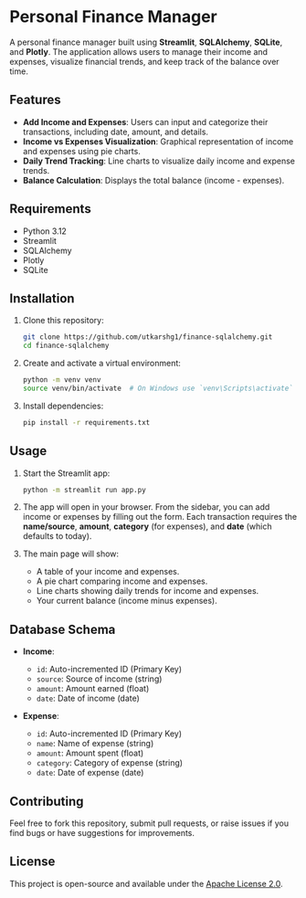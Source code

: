 # Personal Finance Manager

A personal finance manager built using **Streamlit**, **SQLAlchemy**, **SQLite**, and **Plotly**. The application allows users to manage their income and expenses, visualize financial trends, and keep track of the balance over time.

## Features
- **Add Income and Expenses**: Users can input and categorize their transactions, including date, amount, and details.
- **Income vs Expenses Visualization**: Graphical representation of income and expenses using pie charts.
- **Daily Trend Tracking**: Line charts to visualize daily income and expense trends.
- **Balance Calculation**: Displays the total balance (income - expenses).

## Requirements
- Python 3.12
- Streamlit
- SQLAlchemy
- Plotly
- SQLite

## Installation

1. Clone this repository:
   ```bash
   git clone https://github.com/utkarshg1/finance-sqlalchemy.git
   cd finance-sqlalchemy
   ```

2. Create and activate a virtual environment:
   ```bash
   python -m venv venv
   source venv/bin/activate  # On Windows use `venv\Scripts\activate`
   ```

3. Install dependencies:
   ```bash
   pip install -r requirements.txt
   ```

## Usage

1. Start the Streamlit app:
   ```bash
   python -m streamlit run app.py
   ```

2. The app will open in your browser. From the sidebar, you can add income or expenses by filling out the form. Each transaction requires the **name/source**, **amount**, **category** (for expenses), and **date** (which defaults to today).

3. The main page will show:
   - A table of your income and expenses.
   - A pie chart comparing income and expenses.
   - Line charts showing daily trends for income and expenses.
   - Your current balance (income minus expenses).

## Database Schema

- **Income**:
  - `id`: Auto-incremented ID (Primary Key)
  - `source`: Source of income (string)
  - `amount`: Amount earned (float)
  - `date`: Date of income (date)

- **Expense**:
  - `id`: Auto-incremented ID (Primary Key)
  - `name`: Name of expense (string)
  - `amount`: Amount spent (float)
  - `category`: Category of expense (string)
  - `date`: Date of expense (date)

## Contributing

Feel free to fork this repository, submit pull requests, or raise issues if you find bugs or have suggestions for improvements.

## License

This project is open-source and available under the [Apache License 2.0](LICENSE).
